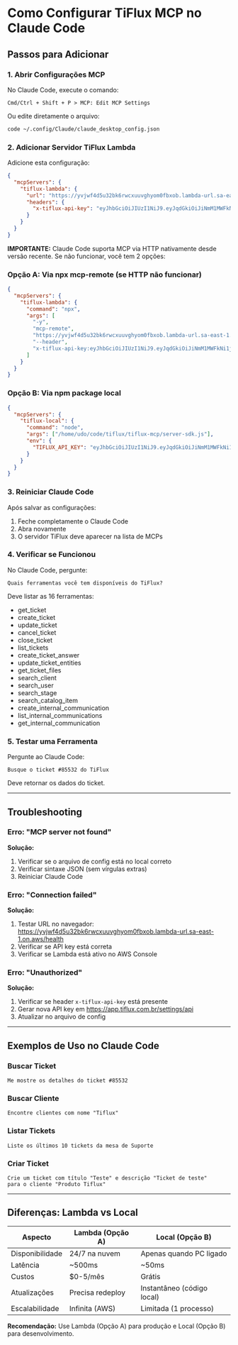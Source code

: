 # Como Configurar TiFlux MCP no Claude Code

## Passos para Adicionar

### 1. Abrir Configurações MCP

No Claude Code, execute o comando:
```
Cmd/Ctrl + Shift + P > MCP: Edit MCP Settings
```

Ou edite diretamente o arquivo:
```bash
code ~/.config/Claude/claude_desktop_config.json
```

### 2. Adicionar Servidor TiFlux Lambda

Adicione esta configuração:

```json
{
  "mcpServers": {
    "tiflux-lambda": {
      "url": "https://yvjwf4d5u32bk6rwcxuuvghyom0fbxob.lambda-url.sa-east-1.on.aws/mcp",
      "headers": {
        "x-tiflux-api-key": "eyJhbGciOiJIUzI1NiJ9.eyJqdGkiOiJiNmM1MWFkNi1jMTI4LTQwYTUtODVkZS1iMjY1N2Q1NzM2ODgiLCJzdWIiOjE4MDEsInNjcCI6InVzZXIiLCJhdWQiOm51bGwsImlhdCI6MTc1OTc0NzEyNSwicmVxX2xpbWl0IjoxMjAsImV4cCI6MTgyMjg2MTAyOX0.runTOXkREzNFoU_tuLqhRXA0IQCk5vGUcUMucoovx20"
      }
    }
  }
}
```

**IMPORTANTE:** Claude Code suporta MCP via HTTP nativamente desde versão recente. Se não funcionar, você tem 2 opções:

### Opção A: Via npx mcp-remote (se HTTP não funcionar)

```json
{
  "mcpServers": {
    "tiflux-lambda": {
      "command": "npx",
      "args": [
        "-y",
        "mcp-remote",
        "https://yvjwf4d5u32bk6rwcxuuvghyom0fbxob.lambda-url.sa-east-1.on.aws/mcp",
        "--header",
        "x-tiflux-api-key:eyJhbGciOiJIUzI1NiJ9.eyJqdGkiOiJiNmM1MWFkNi1jMTI4LTQwYTUtODVkZS1iMjY1N2Q1NzM2ODgiLCJzdWIiOjE4MDEsInNjcCI6InVzZXIiLCJhdWQiOm51bGwsImlhdCI6MTc1OTc0NzEyNSwicmVxX2xpbWl0IjoxMjAsImV4cCI6MTgyMjg2MTAyOX0.runTOXkREzNFoU_tuLqhRXA0IQCk5vGUcUMucoovx20"
      ]
    }
  }
}
```

### Opção B: Via npm package local

```json
{
  "mcpServers": {
    "tiflux-local": {
      "command": "node",
      "args": ["/home/udo/code/tiflux/tiflux-mcp/server-sdk.js"],
      "env": {
        "TIFLUX_API_KEY": "eyJhbGciOiJIUzI1NiJ9.eyJqdGkiOiJiNmM1MWFkNi1jMTI4LTQwYTUtODVkZS1iMjY1N2Q1NzM2ODgiLCJzdWIiOjE4MDEsInNjcCI6InVzZXIiLCJhdWQiOm51bGwsImlhdCI6MTc1OTc0NzEyNSwicmVxX2xpbWl0IjoxMjAsImV4cCI6MTgyMjg2MTAyOX0.runTOXkREzNFoU_tuLqhRXA0IQCk5vGUcUMucoovx20"
      }
    }
  }
}
```

### 3. Reiniciar Claude Code

Após salvar as configurações:
1. Feche completamente o Claude Code
2. Abra novamente
3. O servidor TiFlux deve aparecer na lista de MCPs

### 4. Verificar se Funcionou

No Claude Code, pergunte:
```
Quais ferramentas você tem disponíveis do TiFlux?
```

Deve listar as 16 ferramentas:
- get_ticket
- create_ticket
- update_ticket
- cancel_ticket
- close_ticket
- list_tickets
- create_ticket_answer
- update_ticket_entities
- get_ticket_files
- search_client
- search_user
- search_stage
- search_catalog_item
- create_internal_communication
- list_internal_communications
- get_internal_communication

### 5. Testar uma Ferramenta

Pergunte ao Claude Code:
```
Busque o ticket #85532 do TiFlux
```

Deve retornar os dados do ticket.

---

## Troubleshooting

### Erro: "MCP server not found"

**Solução:**
1. Verificar se o arquivo de config está no local correto
2. Verificar sintaxe JSON (sem vírgulas extras)
3. Reiniciar Claude Code

### Erro: "Connection failed"

**Solução:**
1. Testar URL no navegador: https://yvjwf4d5u32bk6rwcxuuvghyom0fbxob.lambda-url.sa-east-1.on.aws/health
2. Verificar se API key está correta
3. Verificar se Lambda está ativo no AWS Console

### Erro: "Unauthorized"

**Solução:**
1. Verificar se header `x-tiflux-api-key` está presente
2. Gerar nova API key em https://app.tiflux.com.br/settings/api
3. Atualizar no arquivo de config

---

## Exemplos de Uso no Claude Code

### Buscar Ticket
```
Me mostre os detalhes do ticket #85532
```

### Buscar Cliente
```
Encontre clientes com nome "Tiflux"
```

### Listar Tickets
```
Liste os últimos 10 tickets da mesa de Suporte
```

### Criar Ticket
```
Crie um ticket com título "Teste" e descrição "Ticket de teste"
para o cliente "Produto Tiflux"
```

---

## Diferenças: Lambda vs Local

| Aspecto | Lambda (Opção A) | Local (Opção B) |
|---------|------------------|-----------------|
| Disponibilidade | 24/7 na nuvem | Apenas quando PC ligado |
| Latência | ~500ms | ~50ms |
| Custos | $0-5/mês | Grátis |
| Atualizações | Precisa redeploy | Instantâneo (código local) |
| Escalabilidade | Infinita (AWS) | Limitada (1 processo) |

**Recomendação:** Use Lambda (Opção A) para produção e Local (Opção B) para desenvolvimento.
